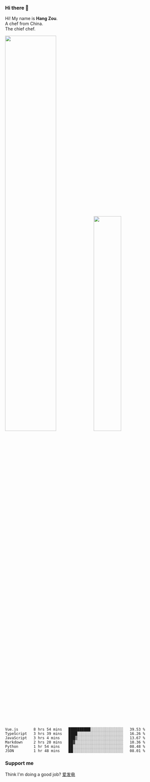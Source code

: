 ### Hi there 👋

Hi! My name is **Hang Zou**.  
A chef from China.  
The chief chef.

<img align="" width="57.5%" src="https://github-readme-stats.vercel.app/api?username=zouhangwithsweet&hide_title=true&hide_border=true&show_icons=true&include_all_commits=true&line_height=21" /><img align="" width="42.4%" src="https://github-readme-stats.vercel.app/api/top-langs/?username=zouhangwithsweet&hide_title=true&hide_border=true&layout=compact" />

<!--START_SECTION:waka-->

```text
Vue.js       8 hrs 54 mins   ██████████░░░░░░░░░░░░░░░   39.53 %
TypeScript   3 hrs 39 mins   ████░░░░░░░░░░░░░░░░░░░░░   16.26 %
JavaScript   3 hrs 4 mins    ███▒░░░░░░░░░░░░░░░░░░░░░   13.67 %
Markdown     2 hrs 20 mins   ██▓░░░░░░░░░░░░░░░░░░░░░░   10.36 %
Python       1 hr 54 mins    ██░░░░░░░░░░░░░░░░░░░░░░░   08.48 %
JSON         1 hr 48 mins    ██░░░░░░░░░░░░░░░░░░░░░░░   08.01 %
```

<!--END_SECTION:waka-->

### Support me

Think I'm doing a good job? [爱发电](https://afdian.net/@zouhangsweet)
